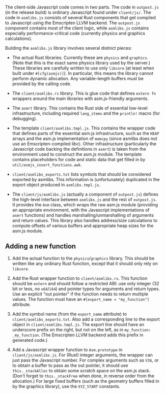 The client-side Javascript code comes in two parts.  The code in `outpost.js`
(in the release build) is ordinary Javascript found under `client/js/`.  The
code in `asmlibs.js` consists of several Rust components that get compiled to
Javascript using the Emscripten LLVM backend.  The `outpost.js` component
contains most of the client logic, while `asmlibs.js` contains especially
performance-critical code (currently physics and graphics calculations).

Building the `asmlibs.js` library involves several distinct pieces:

 * The actual Rust libraries.  Currently these are `physics` and `graphics`.
   (Note that this is the exact same physics library used by the server.)
   These libraries are carefully written to use only `libcore` (at least when
   built under `#[cfg(asmjs)]`).  In particular, this means the library cannot
   perform dynamic allocation.  Any variable-length buffers must be provided by
   the calling code.

 * The `client/asmlibs.rs` library.  This is glue code that defines `extern fn`
   wrappers around the main libraries with asm.js-friendly arguments.

 * The `asmrt` library.  This contains the Rust side of essential low-level
   infrastructure, including required `lang_items` and the `println!` macro
   (for debugging).

 * The template `client/asmlibs.tmpl.js`.  This contains the wrapper code that
   defines parts of the essential asm.js infrastructure, such as the `HEAP`
   arrays and the asm.js implementation of `memcpy` (since asmlibs does not use
   an Emscripten-compiled libc).  Other infrastructure (particularly the
   Javascript code backing the definitions in `asmrt`) is taken from the
   environment used to construct the asm.js module.  The template contains
   placeholders for code and static data that get filled in by
   `util/asmjs_insert_functions.awk`.

 * `client/asmlibs_exports.txt` lists symbols that should be considered
   exported by asmlibs.  This information is (unfortunately) duplicated in the
   export object produced in `asmlibs.tmpl.js`.

 * The `client/js/asmlibs.js` (actually a component of `outpost.js`) defines
   the high-level interface between `asmlibs.js` and the rest of `outpost.js`.
   It provides the `Asm` class, which wraps the raw asm.js module (providing an
   appropriate environment, with the Javascript implementations of `asmrt`
   functions) and handles marshalling/unmarshalling of arguments and return
   values.  This library also handles address/size calculations to compute
   offsets of various buffers and appropriate heap sizes for the asm.js module.


## Adding a new function

 1. Add the actual function to the `physics`/`graphics` library.  This should
    be written like any ordinary Rust function, except that it should only rely
    on `libcore`.

 2. Add the Rust wrapper function to `client/asmlibs.rs`.  This function should
    be `extern` and should follow a restricted ABI: use only integer (32 bit or
    less, no `u64`/`i64`) and pointer types for arguments and return types.
    Use an explicit "out pointer" if the function needs to return multiple
    values.  The function must have an `#[export_name = "my_function"]`
    attribute.

 3. Add the symbol name (from the `export_name` attribute) to
    `client/asmlibs_exports.txt`.  Also add a corresponding line to the export
    object in `client/asmlibs.tmpl.js`.  The export line should have an
    underscore prefix on the right, but not on the left, as in `my_function:
    _my_function`.  (The Emscripten LLVM backend adds this prefix in generated
    code.)

 4. Add a Javascript wrapper function to `Asm.prototype` in
    `client/js/asmlibs.js`.  For (Rust) integer arguments, the wrapper can just
    pass the Javascript number.  For complex arguments such as `V3`s, or to
    obtain a buffer to pass as the out pointer, it should use
    `this._stackAlloc` to obtain some scratch space on the asm.js stack.
    (Don't forget to `this._stackFree` when done, in reverse order from the
    allocation.)  For large fixed buffers (such as the geometry buffers filled in by
    the graphics library), use the `XYZ_START` constants.

